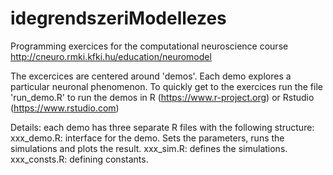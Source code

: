 # idegrendszeriModellezes

Programming exercices for the computational neuroscience course
http://cneuro.rmki.kfki.hu/education/neuromodel

The excercices are centered around 'demos'. Each demo explores a particular neuronal phenomenon. 
To quickly get to the exercices run the file 'run_demo.R' to run the demos in R (https://www.r-project.org) or Rstudio (https://www.rstudio.com)

Details: 
each demo has three separate R files with the following structure:
xxx_demo.R: interface for the demo. Sets the parameters, runs the simulations and plots the result. 
xxx_sim.R: defines the simulations.
xxx_consts.R: defining constants.

